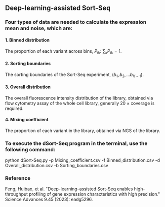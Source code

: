 ## Deep-learning-assisted Sort-Seq

### Four types of data are needed to calculate the expression mean and noise, which are:

#### 1. Binned distribution

The proportion of each variant across bins, $P_{ik}$: $\sum_k P_{ik} = 1$. 

#### 2. Sorting boundaries

The sorting boundaries of the Sort-Seq experiment, $(b_1, b_2, ...b_{K-1})$. 

#### 3. Overall distribution

The overall fluorescence intensity distribution of the library, obtained via flow cytometry assay of the whole cell library, generally 20 $\times$ coverage is required. 

#### 4. Mixing coefficient

The proportion of each variant in the library, obtained via NGS of the library.

### To execute the dSort-Seq program in the terminal, use the following command:

python dSort-Seq.py -p Mixing_coefficient.csv -f Binned_distribution.csv -d Overall_distribution.csv -b Sorting_boundaries.csv


### Reference
Feng, Huibao, et al. "Deep-learning–assisted Sort-Seq enables high-throughput profiling of gene expression characteristics with high precision." Science Advances 9.45 (2023): eadg5296.
